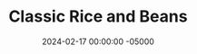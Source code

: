 ---
layout: post
title:  "Classic Rice and Beans"
date:   2024-02-17 00:00:00 -05000
categories: 
- Recipes
- Meatless
permalink: /recipes/rice-and-beans
image: /assets/Food/Meatless/Rice and Beans/rice-beans.jpg
ing: ricebeans-ing
facts: ricebeans-facts
Prep: 5
Rest: 
Cook: 45
Source1: 
Source2: 
tags: 
- side
- rice and beans
- rice
- beans
- brown rice
- chili powder
- cumin
- paprika
- carb
- broth
- taco
- fajita
Description: Ah rice and beans, the versatile side to nearly every meal. If you've noticed that most of my recipes are just protein+vegetable, this is why. I prefer to keep my carb separate, and that way I can decide if I want to have it or not for dinner. Most of the time when I have a carb on the side, I make some variation of rice and beans, and it's easy, cheap, and pretty healthy as far as grains go. My other go to carb side is a baked sweet potato, so check that out too<br><p><a href="baked-sweet-potato">Baked Sweet Potatoes</a></p>
Instructions: 
- Optionally, you can rinse the rice prior to cooking. This makes the rice drier and fluffier, instead of wet and clumpy (which I honestly prefer ngl, so I don't bother with this). Using a fine mesh strainer, rinse the rice under cold water until the water runs clear.<br><br>

- Add the rice to a medium pot with the water and bouillon powder (or alternatively you can use low sodium broth, or water+1/2 tsp salt). Drain and rinse your beans with a strainer, and add to the pot as well. Here I used a 29 oz can of black beans<br><br>

- Cover and bring your pot to a boil over high heat. When boiling, reduce heat to low, cover and cook about 45 minutes (this will depend on your brand of rice)<br><br>

- When the rice is done, add in the rest of the seasonings (paprika, chili powder, cumin, garlic and onion powder, and black pepper), mix, and adjust to taste. I prefer to add in the beans in the beginning, but can you wait until now to add them as well
---